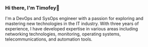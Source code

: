 ### Hi there, I'm Timofey👋

I'm a DevOps and SysOps engineer with a passion for exploring and mastering new technologies in the IT industry. 
With three years of experience, I have developed expertise in various areas including networking technologies, monitoring, operating systems, telecommunications, and automation tools.
<!--
**Tiimgll/Tiimgll** is a ✨ _special_ ✨ repository because its `README.md` (this file) appears on your GitHub profile.

Here are some ideas to get you started:

- 🔭 I’m currently working on ...
- 🌱 I’m currently learning ...
- 👯 I’m looking to collaborate on ...
- 🤔 I’m looking for help with ...
- 💬 Ask me about ...
- 📫 How to reach me: ...
- 😄 Pronouns: ...
- ⚡ Fun fact: ...
-->
